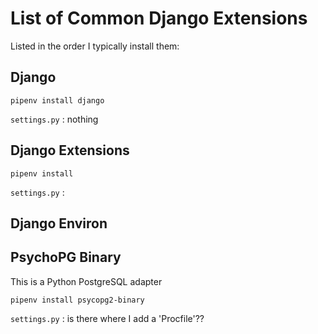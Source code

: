 # List of Common Django Extensions


 Listed in the order I typically install them:

## Django
```shell
pipenv install django
```
`settings.py` : nothing



## Django Extensions
```shell
pipenv install 
```
`settings.py` : 


## Django Environ


## PsychoPG Binary
This is a Python PostgreSQL adapter
```shell
pipenv install psycopg2-binary
```
`settings.py` : is there where I add a 'Procfile'??

